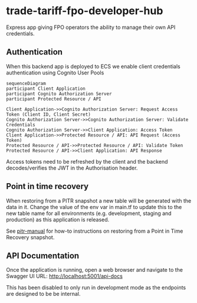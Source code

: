 # trade-tariff-fpo-developer-hub

Express app giving FPO operators the ability to manage their own API credentials.

## Authentication

When this backend app is deployed to ECS we enable client credentials authentication using Cognito User Pools

```mermaid
sequenceDiagram
participant Client Application
participant Cognito Authorization Server
participant Protected Resource / API

Client Application->>Cognito Authorization Server: Request Access Token (Client ID, Client Secret)
Cognito Authorization Server->>Cognito Authorization Server: Validate Credentials
Cognito Authorization Server->>Client Application: Access Token
Client Application->>Protected Resource / API: API Request (Access Token)
Protected Resource / API->>Protected Resource / API: Validate Token
Protected Resource / API->>Client Application: API Response
```

Access tokens need to be refreshed by the client and the backend decodes/verifies the JWT in the Authorisation header.

## Point in time recovery

When restoring from a PITR snapshot a new table will be generated with the data in it. Change the value of the env var in
main.tf to update this to the new table name for all environments (e.g. development, staging and production) as this application is released.

See [pitr-manual] for how-to instructions on restoring from a Point in Time Recovery snapshot.

## API Documentation

Once the application is running, open a web browser and navigate to the Swagger UI URL: <http://localhost:5001/api-docs>

This has been disabled to only run in development mode as the endpoints are designed to be be internal.

[pitr-manual]: https://docs.trade-tariff.service.gov.uk/manual/how-to-backup-and-restore-in-aws-dynamodb-pitr.html
